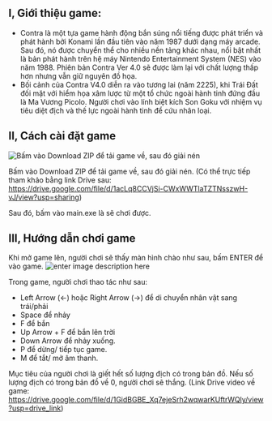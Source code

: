 ## I, Giới thiệu game:
-   Contra là một tựa game hành động bắn súng nổi tiếng được phát triển và phát hành bởi Konami lần đầu tiên vào năm 1987 dưới dạng máy arcade. Sau đó, nó được chuyển thể cho nhiều nền tảng khác nhau, nổi bật nhất là bản phát hành trên hệ máy Nintendo Entertainment System (NES) vào năm 1988. Phiên bản Contra Ver 4.0 sẽ được làm lại với chất lượng thấp hơn nhưng vẫn giữ nguyên đồ họa.
-  Bối cảnh của Contra V4.0 diễn ra vào tương lai (năm 2225), khi Trái Đất đối mặt với hiểm họa xâm lược từ một tổ chức ngoài hành tinh đứng đầu là Ma Vương Picolo. Người chơi vào lính biệt kích Son Goku với nhiệm vụ tiêu diệt địch và thế lực ngoài hành tinh để cứu nhân loại.
## II, Cách cài đặt game
![Bấm vào Download ZIP để tải game về, sau đó giải nén](https://files.catbox.moe/gcbs8d.png)

Bấm vào Download ZIP để tải game về, sau đó giải nén.
(Có thể trực tiếp tham khảo bằng link Drive sau: https://drive.google.com/file/d/1acLq8CCVjSi-CWxWWTlaTZTNsszwH-vJ/view?usp=sharing) 

Sau đó, bấm vào main.exe là sẽ chơi được.

## III, Hướng dẫn chơi game
Khi mở game lên, người chơi sẽ thấy màn hình chào như sau, bấm ENTER để vào game.
![enter image description here](https://files.catbox.moe/sy0tzm.png)

Trong game, người chơi thao tác như sau:
- Left Arrow (<-) hoặc Right Arrow (->) để di chuyển nhân vật sang trái/phải
- Space để nhảy
- F để bắn
- Up Arrow + F để bắn lên trời
- Down Arrow để nhảy xuống.
- P để dừng/ tiếp tục game.
- M để tắt/ mở âm thanh.

Mục tiêu của người chơi là giết hết số lượng địch có trong bản đồ. Nếu số lượng địch có trong bản đồ về 0, người chơi sẽ thắng.
(Link Drive video về game: https://drive.google.com/file/d/1GidBGBE_Xq7ejeSrh2wqwarKUftrWQly/view?usp=drive_link)
